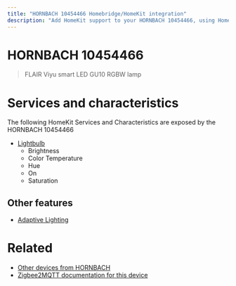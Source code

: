 ```yaml
---
title: "HORNBACH 10454466 Homebridge/HomeKit integration"
description: "Add HomeKit support to your HORNBACH 10454466, using Homebridge, Zigbee2MQTT and homebridge-z2m."
---
```

<!---
This file has been GENERATED using src/docgen/docgen.ts
DO NOT EDIT THIS FILE MANUALLY!
-->
# HORNBACH 10454466
> FLAIR Viyu smart LED GU10 RGBW lamp


# Services and characteristics
The following HomeKit Services and Characteristics are exposed by
the HORNBACH 10454466

* [Lightbulb](../../light.md)
  * Brightness
  * Color Temperature
  * Hue
  * On
  * Saturation

## Other features
* [Adaptive Lighting](../../light.md)

# Related
* [Other devices from HORNBACH](../index.md#hornbach)
* [Zigbee2MQTT documentation for this device](https://www.zigbee2mqtt.io/devices/10454466.html)